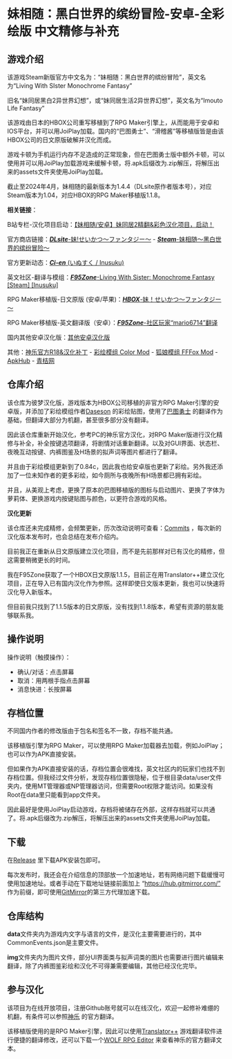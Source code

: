 # 妹相随：黑白世界的缤纷冒险-安卓-全彩绘版 中文精修与补充
## 游戏介绍
该游戏Steam新版官方中文名为：“妹相随：黑白世界的缤纷冒险”，英文名为“Living With SIster Monochrome Fantasy”

旧名“妹同居黑白2异世界幻想”，或“妹同居生活2异世界幻想”，英文名为“Imouto Life Fantasy”

该游戏由日本的HBOX公司重写移植到了RPG Maker引擎上，从而能用于安卓和IOS平台，并可以用JoiPlay加载。国内的“巴图勇士”、“滑稽酱”等移植版皆是由该HBOX公司的日文原版破解并汉化而成。

游戏卡顿为手机运行内存不足造成的正常现象，但在巴图勇士版中额外卡顿，可以使用并可以用JoiPlay加载游戏来缓解卡顿，将.apk后缀改为.zip解压，将解压出来的assets文件夹使用JoiPlay加载。

截止至2024年4月，妹相随的最新版本为1.4.4（DLsite原作者版本号），对应Steam版本为1.04，对应HBOX的RPG Maker移植版1.1.8。

**相关链接**：

B站专栏-汉化项目启动：[【妹相随/安卓】妹同居2精翻&彩色汉化项目，启动！](https://www.bilibili.com/read/cv34080326)

官方商店链接：[***DLsite***-妹!せいかつ～ファンタジー～](https://www.dlsite.com/maniax/work/=/product_id/RJ338582.html) - [***Steam***-妹相随～黑白世界的缤纷冒险～](https://store.steampowered.com/app/2429860/_/)

官方更新动态：[***Ci-en*** (いぬすく / Inusuku)](https://ci-en.dlsite.com/creator/64/article)

英文社区-翻译与模组：[***F95Zone***-Living With Sister: Monochrome Fantasy [Steam] [Inusuku]](https://f95zone.to/threads/living-with-sister-monochrome-fantasy-steam-inusuku.104365/)

RPG Maker移植版-日文原版 (安卓/苹果)：[***HBOX***-妹！せいかつ～ファンタジー～](https://hbox.jp/category/appli/doujin/=/cid/450801)

RPG Maker移植版-英文翻译版（安卓）：[***F95Zone***-社区玩家“mario6714”翻译](https://mega.nz/file/XcVm3K6Z#ghfIBuihlTi4dhiWExAuCZBx2SAtXp2vJtEvVhNsnTU)

国内其他安卓汉化版：[其他安卓汉化版](https://github.com/ArchiDreamZ/Living_With_Sister-Monochrome_Fantasy-Android-Chinese_localization/wiki/%E6%9B%B4%E5%A4%9A%E9%93%BE%E6%8E%A5%E6%95%B4%E7%90%86#%E5%9B%BD%E5%86%85%E5%85%B6%E4%BB%96%E6%B1%89%E5%8C%96%E7%89%88)

其他：[神乐官方R18&汉化补丁](https://kagurafan.com/) - [彩绘模组 Color Mod](https://f95zone.to/threads/imouto-life-fantasy-color-mod-v0-84-steam-daseson.153385/) - [狐娘模组 FFFox Mod](https://f95zone.to/threads/imouto-life-fantasy-fffox-mod.164340/) - [ApkHub](https://apkhub.cloud/) - [青桔网](https://qingjuacg.top/)

## 仓库介绍
该仓库为彼梦汉化版，游戏版本为HBOX公司移植的非官方RPG Maker引擎的安卓版，并添加了彩绘模组作者[Daseson](https://f95zone.to/threads/imouto-life-fantasy-color-mod-v0-84-steam-daseson.153385/) 的彩绘贴图，使用了[巴图勇士](https://space.bilibili.com/621747036) 的翻译作为基础，但翻译大部分为机翻，甚至很多部分没有翻译。

因此该仓库重新开始汉化，参考PC的神乐官方汉化，对RPG Maker版进行汉化精修与补全，补全按键选项翻译，将剧情对话重新翻译。以及对GUI界面、状态栏、夜晚互动按键、内裤图鉴及H场景的拟声词等图片都进行了翻译。

并且由于彩绘模组更新到了0.84c，因此我也给安卓版也更新了彩绘。另外我还添加了一位未知作者的更多彩绘，如今厕所与夜晚所有H场景都已拥有彩绘。

并且，从美观上考虑，更换了原本的巴图移植版的图标与启动图片、更换了字体为萝莉体、更换游戏内按键贴图与颜色，以更符合游戏的风格。

**汉化更新**

该仓库还未完成精修，会频繁更新，历次改动说明可查看：[Commits](https://github.com/ArchiDreamZ/Living_With_Sister-Monochrome_Fantasy-Android-Chinese_localization/commits/main/) ，每次新的汉化版本发布时，也会总结在发布介绍内。

目前我正在重新从日文原版建立汉化项目，而不是先前那样对已有汉化的精修，但这需要稍微更长的时间。

我在F95Zone获取了一个HBOX日文原版1.1.5，目前正在用Translator++建立汉化项目，正在导入已有国内汉化作为参照。这样即使日文版本更新，我也可以快速将汉化导入新版本。

但目前我只找到了1.1.5版本的日文原版，没有找到1.1.8版本，希望有资源的朋友能够联系我。

## 操作说明
操作说明（触摸操作）：

- 确认/对话：点击屏幕
- 取消：用两根手指点击屏幕
- 消息快进：长按屏幕

## 存档位置
不同国内作者的修改版由于包名和签名不一致，存档不能共通。

该移植版引擎为RPG Maker，可以使用RPG Maker加载器去加载，例如JoiPlay；也可以作为APK直接安装。

但如果作为APK直接安装的话，存档位置会很难找，英文社区内的玩家们也找不到存档位置。但我经过文件分析，发现存档位置很隐秘，位于根目录data/user文件夹内，使用MT管理器或NP管理器访问，但需要Root权限才能访问。如果没有Root在data里只能看到app文件夹。

因此最好是使用JoiPlay启动游戏，存档将被储存在外部，这样存档就可以共通了。将.apk后缀改为.zip解压，将解压出来的assets文件夹使用JoiPlay加载。

## 下载
在[Release](https://github.com/ArchiDreamZ/Living_With_Sister-Monochrome_Fantasy-Android-Chinese_localization/releases) 里下载APK安装包即可。

每次发布时，我还会在介绍信息的顶部放一个加速地址，若有网络问题下载缓慢可使用加速地址。或者手动在下载地址链接前面加上 “https://hub.gitmirror.com/” 作为前缀，即可使用[GitMirror](https://gitmirror.com/files.html)的第三方代理加速下载。

## 仓库结构
**data**文件夹内为游戏内文字与语言的文件，是汉化主要需要进行的，其中CommonEvents.json是主要文件。

**img**文件夹内为图片文件，部分UI界面类与拟声词类的图片也需要进行图片编辑来翻译，除了内裤图鉴彩绘和汉化不可得兼需要编辑，其他已经汉化完毕。

## 参与汉化
该项目为在线开放项目，注册Github账号就可以在线汉化，欢迎一起修补难绷的机翻，有条件可以参照[神乐](https://kagurafan.com/) 的官方翻译。

该移植版使用的是RPG Maker引擎，因此可以使用[Translator++](https://www.bilibili.com/read/cv24806349/) 游戏翻译软件进行便捷的翻译修改，还可以下载一个[WOLF RPG Editor](https://www.bilibili.com/video/BV1Vf421Z73u/) 来查看神乐的官方翻译文本。
